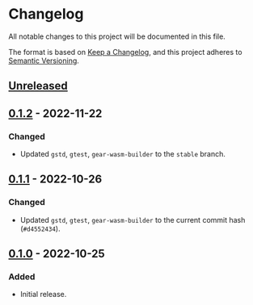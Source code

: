 # Changelog
All notable changes to this project will be documented in this file.

The format is based on [Keep a Changelog](https://keepachangelog.com/en/1.0.0/),
and this project adheres to [Semantic Versioning](https://semver.org/spec/v2.0.0.html).

## [Unreleased]

## [0.1.2] - 2022-11-22
### Changed
- Updated `gstd`, `gtest`, `gear-wasm-builder` to the `stable` branch.

## [0.1.1] - 2022-10-26
### Changed
- Updated `gstd`, `gtest`, `gear-wasm-builder` to the current commit hash (`#d4552434`).

## [0.1.0] - 2022-10-25
### Added
- Initial release.

[Unreleased]: https://github.com/gear-dapps/sharded-fungible-token/compare/0.1.2...HEAD
[0.1.2]: https://github.com/gear-dapps/sharded-fungible-token/compare/0.1.1...0.1.2
[0.1.1]: https://github.com/gear-dapps/sharded-fungible-token/compare/0.1.0...0.1.1
[0.1.0]: https://github.com/gear-dapps/sharded-fungible-token/compare/38be170...0.1.0
